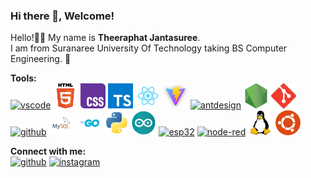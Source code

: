 ### Hi there 👋, Welcome!

Hello!👋🏻 My name is **Theeraphat Jantasuree**.  
I am from Suranaree University Of Technology taking BS Computer Engineering. 🏫

**Tools:**  
[<img src='https://upload.wikimedia.org/wikipedia/commons/thumb/2/2d/Visual_Studio_Code_1.18_icon.svg/1200px-Visual_Studio_Code_1.18_icon.svg.png' alt='vscode' height='40'>](https://code.visualstudio.com/) 
[<img src='https://raw.githubusercontent.com/github/explore/main/topics/html/html.png' alt='html' height='40'>](https://developer.mozilla.org/en-US/docs/Web/HTML)
[<img src='https://raw.githubusercontent.com/github/explore/main/topics/css/css.png' alt='css' height='40'>](https://developer.mozilla.org/en-US/docs/Web/CSS)
[<img src='https://raw.githubusercontent.com/github/explore/main/topics/typescript/typescript.png' alt='typescript' height='40'>](https://www.typescriptlang.org/)
[<img src='https://raw.githubusercontent.com/github/explore/main/topics/react/react.png' alt='react' height='40'>](https://react.dev/)
[<img src='https://raw.githubusercontent.com/github/explore/main/topics/vite/vite.png' alt='vite' height='40'>](https://vitejs.dev/)
[<img src='https://raw.githubusercontent.com/github/explore/main/topics/ant-design/ant-design.png' alt='antdesign' height='40'>](https://ant.design/)
[<img src='https://raw.githubusercontent.com/github/explore/main/topics/nodejs/nodejs.png' alt='nodejs' height='40'>](https://nodejs.org/)
[<img src='https://raw.githubusercontent.com/github/explore/main/topics/git/git.png' alt='git' height='40'>](https://git-scm.com/)
[<img src='https://github.githubassets.com/images/modules/logos_page/GitHub-Mark.png' alt='github' height='40'>](https://github.com/theeraphat-mag)
[<img src='https://raw.githubusercontent.com/github/explore/main/topics/mysql/mysql.png' alt='mysql' height='40'>](https://www.mysql.com/)
[<img src='https://raw.githubusercontent.com/github/explore/main/topics/go/go.png' alt='go' height='40'>](https://go.dev/)
[<img src='https://raw.githubusercontent.com/github/explore/main/topics/python/python.png' alt='python' height='40'>](https://www.python.org/)
[<img src='https://raw.githubusercontent.com/github/explore/main/topics/arduino/arduino.png' alt='arduino' height='40'>](https://www.arduino.cc/)
[<img src='https://raw.githubusercontent.com/github/explore/main/topics/esp32/esp32.png' alt='esp32' height='40'>](https://www.espressif.com/en/products/socs/esp32)
[<img src='https://raw.githubusercontent.com/github/explore/main/topics/node-red/node-red.png' alt='node-red' height='40'>](https://nodered.org/)
[<img src='https://raw.githubusercontent.com/github/explore/main/topics/linux/linux.png' alt='linux' height='40'>](https://www.kernel.org/)
[<img src='https://raw.githubusercontent.com/github/explore/main/topics/ubuntu/ubuntu.png' alt='ubuntu' height='40'>](https://ubuntu.com/)

**Connect with me:**  
[<img src='https://cdn.jsdelivr.net/npm/simple-icons@3.0.1/icons/github.svg' alt='github' height='40'>](https://github.com/theeraphat-mag)
[<img src='https://cdn.jsdelivr.net/npm/simple-icons@3.0.1/icons/instagram.svg' alt='instagram' height='40'>](https://www.instagram.com/thxxrxphxt/)
